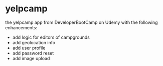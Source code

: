 # yelpcamp
the yelpcamp app from DeveloperBootCamp on Udemy with the following enhancements:
 - add logic for editors of campgrounds
 - add geolocation info
 - add user profile
 - add password reset
 - add image upload